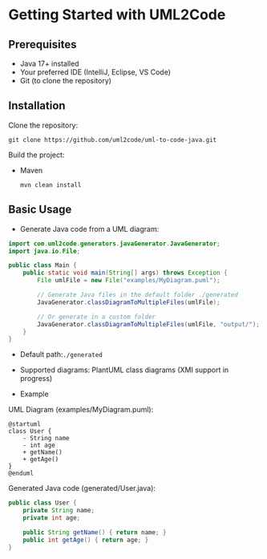 # Getting Started with UML2Code

## Prerequisites

- Java 17+ installed
- Your preferred IDE (IntelliJ, Eclipse, VS Code)
- Git (to clone the repository)

## Installation

Clone the repository:
```
git clone https://github.com/uml2code/uml-to-code-java.git
```

Build the project:

- Maven
    ```
    mvn clean install
    ```

## Basic Usage

- Generate Java code from a UML diagram:
```java
import com.uml2code.generators.javaGenerator.JavaGenerator;
import java.io.File;

public class Main {
    public static void main(String[] args) throws Exception {
        File umlFile = new File("examples/MyDiagram.puml");

        // Generate Java files in the default folder ./generated
        JavaGenerator.classDiagramToMultipleFiles(umlFile);

        // Or generate in a custom folder
        JavaGenerator.classDiagramToMultipleFiles(umlFile, "output/");
    }
}
```
- Default path:`./generated`
- Supported diagrams: PlantUML class diagrams (XMI support in progress)

- Example

UML Diagram (examples/MyDiagram.puml):
```text
@startuml
class User {
    - String name
    - int age
    + getName()
    + getAge()
}
@enduml
```

Generated Java code (generated/User.java):
```java
public class User {
    private String name;
    private int age;

    public String getName() { return name; }
    public int getAge() { return age; }
}
```